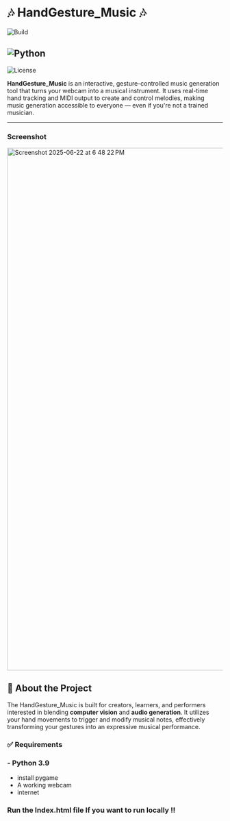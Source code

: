 # 🎶 HandGesture_Music 🎶

![Build](https://img.shields.io/badge/build-passing-brightgreen)
## ![Python](https://img.shields.io/badge/python-3.9-blue)
![License](https://img.shields.io/badge/license-MIT-lightgrey)

**HandGesture_Music** is an interactive, gesture-controlled music generation tool that turns your webcam into a musical instrument. It uses real-time hand tracking and MIDI output to create and control melodies, making music generation accessible to everyone — even if you're not a trained musician.

---

### Screenshot 

<img width="1220" alt="Screenshot 2025-06-22 at 6 48 22 PM" src="https://github.com/user-attachments/assets/8a1a1352-b638-446e-a4ae-48e9ed0c9cc1" />


## 🧠 About the Project

The HandGesture_Music is built for creators, learners, and performers interested in blending **computer vision** and **audio generation**. It utilizes your hand movements to trigger and modify musical notes, effectively transforming your gestures into an expressive musical performance.


### ✅ Requirements

### - Python 3.9
- install pygame
- A working webcam  
- internet

### Run the Index.html file If you want to run locally !!
